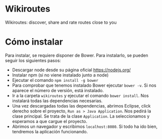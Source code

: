 # Wikiroutes
Wikiroutes: discover, share and rate routes close to you

# Cómo instalar

Para instalar, se requiere disponer de Bower. Para instalarlo, se pueden seguir los siguientes pasos:

* Descargar node desde su página oficial https://nodejs.org/
* Instalar npm (si no viene instalado junto a node)
* Ejecutar el comando `npm install -g bower`
* Para comprobar que tenemos instalado Bower ejecutar `bower -v`. Si nos aparece el número de versión, está instalado.
* Ir a la carpeta `wikiroutes` y ejecutar el comando `bower install`. Nos instalará todas las dependencias necesarias.
* Una vez descargadas todas las dependencias, abrimos Eclipse, click derecho sobre el proyecto, `Run as > Java Application`. Nos pedirá la clase principal. Se trata de la clase `Application`. La seleccionamos y esperamos a que cargue el proyecto.
* Abrimos un navegador y escribimos `localhost:8080`. Si todo ha ido bien, tendremos la aplicación funcionando.



